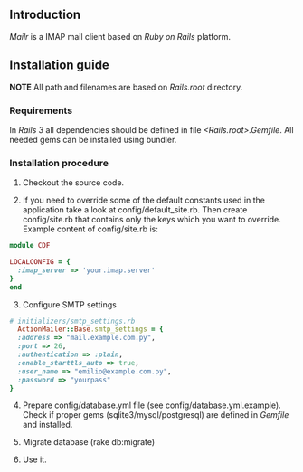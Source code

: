 ## Introduction
_Mailr_ is a IMAP mail client based on _Ruby on Rails_ platform.

##  Installation guide

**NOTE** All path and filenames are based on _Rails.root_ directory.

### Requirements
In _Rails 3_ all dependencies should be defined in file _<Rails.root>.Gemfile_. All needed gems can be installed using bundler.

### Installation procedure
1. Checkout the source code.

2. If you need to override some of the default constants used in the application take a look at config/default_site.rb. Then create config/site.rb that contains only the keys which you want to override. Example content of config/site.rb is:

```ruby
module CDF

LOCALCONFIG = {
  :imap_server => 'your.imap.server'
}
end
```

3. Configure SMTP settings

```ruby
# initializers/smtp_settings.rb
  ActionMailer::Base.smtp_settings = {
  :address => "mail.example.com.py",
  :port => 26,
  :authentication => :plain,
  :enable_starttls_auto => true,
  :user_name => "emilio@example.com.py",
  :password => "yourpass"
}
```

4. Prepare config/database.yml file (see config/database.yml.example).
   Check if proper gems (sqlite3/mysql/postgresql) are defined in _Gemfile_ and installed.

5. Migrate database (rake db:migrate)

6. Use it.

